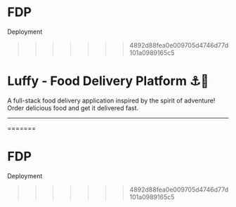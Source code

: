 # FDP
Deployment
>>>>>>> 4892d88fea0e009705d4746d77d101a0989165c5
# Luffy - Food Delivery Platform ⚓🍖

A full-stack food delivery application inspired by the spirit of adventure! Order delicious food and get it delivered fast.

---
=======
# FDP
Deployment
>>>>>>> 4892d88fea0e009705d4746d77d101a0989165c5
